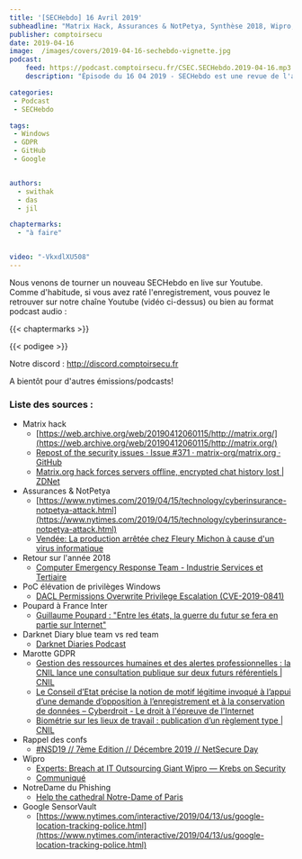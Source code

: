 ```yaml
---
title: '[SECHebdo] 16 Avril 2019'
subheadline: "Matrix Hack, Assurances & NotPetya, Synthèse 2018, Wipro, Notre-Dame du phishing, Google SensorVault, Conférences, etc."
publisher: comptoirsecu
date: 2019-04-16
image:  /images/covers/2019-04-16-sechebdo-vignette.jpg
podcast:
    feed: https://podcast.comptoirsecu.fr/CSEC.SECHebdo.2019-04-16.mp3
    description: "Épisode du 16 04 2019 - SECHebdo est une revue de l'actualité cybersécurité réalisée en live sur Youtube, généralement le mardi soir."

categories:
 - Podcast
 - SECHebdo

tags:
 - Windows
 - GDPR
 - GitHub
 - Google


authors:
  - swithak
  - das
  - jil

chaptermarks:
  - "à faire"


video: "-VkxdlXU508"
---
```


Nous venons de tourner un nouveau SECHebdo en live sur Youtube. Comme d'habitude, si vous avez raté l'enregistrement, vous pouvez le retrouver sur notre chaîne Youtube (vidéo ci-dessus) ou bien au format podcast audio :

{{< chaptermarks >}}

{{< podigee >}}

Notre discord : <http://discord.comptoirsecu.fr>

A bientôt pour d'autres émissions/podcasts!

### Liste des sources :

*  Matrix hack
	* [https://web.archive.org/web/20190412060115/http://matrix.org/](https://web.archive.org/web/20190412060115/http://matrix.org/)
	* [Repost of the security issues · Issue #371 · matrix-org/matrix.org · GitHub](https://github.com/matrix-org/matrix.org/issues/371)
	* [Matrix.org hack forces servers offline, encrypted chat history lost | ZDNet](https://www.zdnet.com/article/matrix-hack-forces-servers-offline-user-credentials-leaked/)
*  Assurances & NotPetya
	* [https://www.nytimes.com/2019/04/15/technology/cyberinsurance-notpetya-attack.html](https://www.nytimes.com/2019/04/15/technology/cyberinsurance-notpetya-attack.html)
	* [Vendée: La production arrêtée chez Fleury Michon à cause d'un virus informatique](https://www.20minutes.fr/societe/2497435-20190415-vendee-production-arretee-chez-fleury-michon-cause-virus-informatique)
*  Retour sur l'année 2018
	* [Computer Emergency Response Team - Industrie Services et Tertiaire](https://www.cert-ist.com/public/fr/SO_detail?format=html&code=bilan2018)
*  PoC élévation de privilèges Windows
	* [DACL Permissions Overwrite Privilege Escalation (CVE-2019-0841)](https://krbtgt.pw/dacl-permissions-overwrite-privilege-escalation-cve-2019-0841/)
*  Poupard à France Inter
	* [Guillaume Poupard : "Entre les états, la guerre du futur se fera en partie sur Internet"](https://www.franceinter.fr/emissions/l-invite-de-7h50/l-invite-de-7h50-15-avril-2019)
*  Darknet Diary blue team vs red team
	* [Darknet Diaries Podcast](https://darknetdiaries.com)
*  Marotte GDPR
	* [Gestion des ressources humaines et des alertes professionnelles : la CNIL lance une consultation publique sur deux futurs référentiels | CNIL](https://www.cnil.fr/fr/gestion-des-ressources-humaines-et-des-alertes-professionnelles-la-cnil-lance-une-consultation)
	* [Le Conseil d’Etat précise la notion de motif légitime invoqué à l’appui d’une demande d’opposition à l’enregistrement et à la conservation de données – Cyberdroit - Le droit à l'épreuve de l'Internet](http://www.cyberdroit.fr/2019/04/le-conseil-detat-precise-la-notion-de-motif-legitime-invoque-a-lappui-dune-demande-dopposition-a-lenregistrement-et-a-la-conservation-de-donnees/)
	* [Biométrie sur les lieux de travail : publication d’un règlement type | CNIL](https://www.cnil.fr/fr/biometrie-sur-les-lieux-de-travail-publication-dun-reglement-type)
* Rappel des confs
	* [#NSD19 // 7ème Edition // Décembre 2019 // NetSecure Day](https://www.netsecure-day.fr/)
*  Wipro
	* [Experts: Breach at IT Outsourcing Giant Wipro —  Krebs on Security](https://krebsonsecurity.com/2019/04/experts-breach-at-it-outsourcing-giant-wipro/)
	* [Communiqué](https://pbs.twimg.com/media/D4Q7pBvUEAERjT8.jpg)
*  NotreDame du Phishing
	* [Help the cathedral Notre-Dame of Paris](https://don.fondation-patrimoine.org/SauvonsNotreDame/~my-donation)
*  Google SensorVault
	* [https://www.nytimes.com/interactive/2019/04/13/us/google-location-tracking-police.html](https://www.nytimes.com/interactive/2019/04/13/us/google-location-tracking-police.html)
